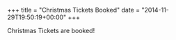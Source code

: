 +++
title = "Christmas Tickets Booked"
date = "2014-11-29T19:50:19+00:00"
+++

Christmas Tickets are booked!
			